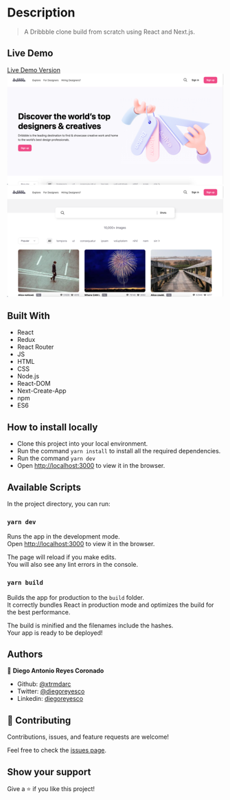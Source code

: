 
# Description
> A Dribbble clone build from scratch using React and Next.js. 

## Live Demo

[Live Demo Version](https://xtrmdarc-dribbble-react.herokuapp.com/)
![Landing page](./public/images/landingSC.png)
![Search page](./public/images/searchSC.png)
## Built With

- React
- Redux
- React Router
- JS
- HTML
- CSS
- Node.js
- React-DOM
- Next-Create-App
- npm
- ES6

## How to install locally

- Clone this project into your local environment. 
- Run the command `yarn install` to install all the required dependencies.
- Run the command `yarn dev`
- Open [http://localhost:3000](http://localhost:3000) to view it in the browser.

## Available Scripts

In the project directory, you can run:

### `yarn dev`

Runs the app in the development mode.<br />
Open [http://localhost:3000](http://localhost:3000) to view it in the browser.

The page will reload if you make edits.<br />
You will also see any lint errors in the console.

### `yarn build`

Builds the app for production to the `build` folder.<br />
It correctly bundles React in production mode and optimizes the build for the best performance.

The build is minified and the filenames include the hashes.<br />
Your app is ready to be deployed!

## Authors

👤 **Diego Antonio Reyes Coronado**

- Github: [@xtrmdarc](https://github.com/xtrmdarc)
- Twitter: [@diegoreyesco](https://twitter.com/DiegoAn91629127)
- Linkedin: [diegoreyesco](https://www.linkedin.com/in/diego-reyes-coronado)

## 🤝 Contributing

Contributions, issues, and feature requests are welcome!

Feel free to check the [issues page](https://github.com/xtrmdarc/dribble-react/issues).

## Show your support

Give a ⭐️ if you like this project!
